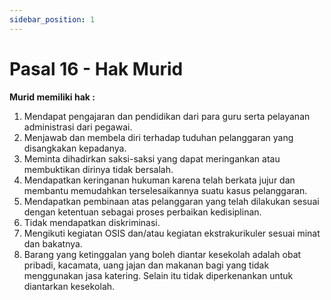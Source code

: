 ```yaml
---
sidebar_position: 1
---
```


# Pasal 16 - Hak Murid
**Murid memiliki hak :**
1. Mendapat pengajaran dan pendidikan dari para guru serta pelayanan administrasi dari pegawai.
2. Menjawab dan membela diri terhadap tuduhan pelanggaran yang disangkakan kepadanya.
3. Meminta dihadirkan saksi-saksi yang dapat meringankan atau membuktikan dirinya tidak bersalah.
4. Mendapatkan keringanan hukuman karena telah berkata jujur dan membantu memudahkan terselesaikannya suatu kasus pelanggaran.
5. Mendapatkan pembinaan atas pelanggaran yang telah dilakukan sesuai dengan ketentuan sebagai proses perbaikan kedisiplinan.
6. Tidak mendapatkan diskriminasi.
7. Mengikuti kegiatan OSIS dan/atau kegiatan ekstrakurikuler sesuai minat dan bakatnya.
8. Barang yang ketinggalan yang boleh diantar kesekolah adalah obat pribadi, kacamata, uang jajan dan makanan bagi yang tidak menggunakan jasa katering. Selain itu tidak diperkenankan untuk diantarkan kesekolah.
